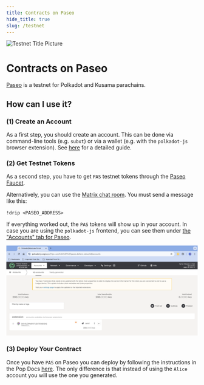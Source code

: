 ```yaml
---
title: Contracts on Paseo
hide_title: true
slug: /testnet
---
```


![Testnet Title Picture](/img/title/testnet.svg)

# Contracts on Paseo

[Paseo](https://wiki.polkadot.network/docs/build-pdk#paseo-testnet) is a testnet for
Polkadot and Kusama parachains.

## How can I use it?
### (1) Create an Account

As a first step, you should create an account. This can be done via command-line
tools (e.g. `subxt`) or via a wallet (e.g. with the `polkadot-js` browser extension).
See [here](https://wiki.polkadot.network/docs/learn-account-generation) for a detailed guide.

### (2) Get Testnet Tokens

As a second step, you have to get `PAS` testnet tokens through the [Paseo Faucet](https://faucet.polkadot.io/).

Alternatively, you can use the [Matrix chat room](https://wiki.polkadot.network/docs/learn-DOT#getting-tokens-on-the-paseo-testnet).
You must send a message like this:

```
!drip <PASEO_ADDRESS>
```

If everything worked out, the `PAS` tokens will show up in your account.
In case you are using the `polkadot-js` frontend, you can see them under
[the "Accounts" tab for Paseo](https://polkadot.js.org/apps/?rpc=wss%3A%2F%2Fpaseo.dotters.network#/accounts).

<img src="/img/pas-in-wallet.png" alt="Paseo testnet tokens in wallet" />


### (3) Deploy Your Contract

Once you have `PAS` on Paseo you can deploy by following the instructions in the Pop Docs [here](https://learn.onpop.io/contracts/guides/deploy#deploy-to-custom-or-public-network).
The only difference is that instead of using the `Alice` account you will use the one you generated.
